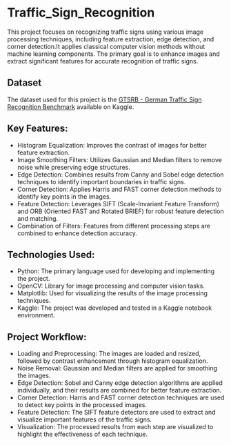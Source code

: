 # Traffic_Sign_Recognition
This project focuses on recognizing traffic signs using various image processing techniques, including feature extraction, edge detection, and corner detection.It applies classical computer vision methods without machine learning components. The primary goal is to enhance images and extract significant features for accurate recognition of traffic signs.

## Dataset
The dataset used for this project is the [GTSRB - German Traffic Sign Recognition Benchmark](https://www.kaggle.com/datasets/meowmeowmeowmeowmeow/gtsrb-german-traffic-sign) available on Kaggle.

## Key Features:
* Histogram Equalization: Improves the contrast of images for better feature extraction.
* Image Smoothing Filters: Utilizes Gaussian and Median filters to remove noise while preserving edge structures.
* Edge Detection: Combines results from Canny and Sobel edge detection techniques to identify important boundaries in traffic signs.
* Corner Detection: Applies Harris and FAST corner detection methods to identify key points in the images.
* Feature Detection: Leverages SIFT (Scale-Invariant Feature Transform) and ORB (Oriented FAST and Rotated BRIEF) for robust feature detection and matching.
* Combination of Filters: Features from different processing steps are combined to enhance detection accuracy.

## Technologies Used:
* Python: The primary language used for developing and implementing the project.
* OpenCV: Library for image processing and computer vision tasks.
* Matplotlib: Used for visualizing the results of the image processing techniques.
* Kaggle: The project was developed and tested in a Kaggle notebook environment.

## Project Workflow:
* Loading and Preprocessing: The images are loaded and resized, followed by contrast enhancement through histogram equalization.
* Noise Removal: Gaussian and Median filters are applied for smoothing the images.
* Edge Detection: Sobel and Canny edge detection algorithms are applied individually, and their results are combined for better feature extraction.
* Corner Detection: Harris and FAST corner detection techniques are used to detect key points in the processed images.
* Feature Detection: The SIFT feature detectors are used to extract and visualize important features of the traffic signs.
* Visualization: The processed results from each step are visualized to highlight the effectiveness of each technique.
